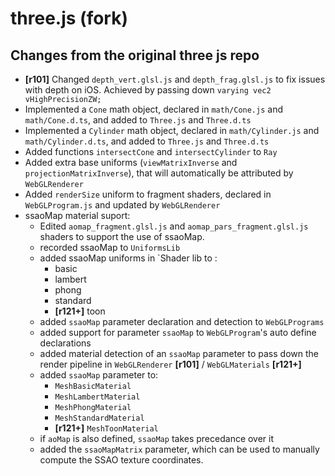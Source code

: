 three.js (fork)
========

## Changes from the original three js repo
- **[r101]** Changed `depth_vert.glsl.js` and `depth_frag.glsl.js` to fix issues 
with depth on iOS. Achieved by passing down `varying vec2 vHighPrecisionZW;`
- Implemented a `Cone` math object, declared in `math/Cone.js` and `math/Cone.d.ts`,
and added to `Three.js` and `Three.d.ts`
- Implemented a `Cylinder` math object, declared in `math/Cylinder.js` and 
`math/Cylinder.d.ts`, and added to `Three.js` and `Three.d.ts`
- Added functions `intersectCone` and `intersectCylinder` to `Ray`
- Added extra base uniforms (`viewMatrixInverse` and `projectionMatrixInverse`), that will automatically be attributed by 
`WebGLRenderer`
- Added `renderSize` uniform to fragment shaders, declared in `WebGLProgram.js`
and updated by `WebGLRenderer`
- ssaoMap material suport:
    - Edited `aomap_fragment.glsl.js` and `aomap_pars_fragment.glsl.js` shaders 
    to support the use of ssaoMap.
    - recorded ssaoMap to `UniformsLib`
    - added ssaoMap uniforms in `Shader lib to :
        - basic
        - lambert
        - phong
        - standard
        - **[r121+]** toon
    - added `ssaoMap` parameter declaration and detection to `WebGLPrograms`
    - added support for parameter `ssaoMap` to `WebGLProgram`'s auto define
    declarations
    - added material detection of an `ssaoMap` parameter to pass down the 
    render pipeline in `WebGLRenderer` **[r101]** / `WebGLMaterials` **[r121+]**
    - added `ssaoMap` parameter to:
        - `MeshBasicMaterial`
        - `MeshLambertMaterial`
        - `MeshPhongMaterial`
        - `MeshStandardMaterial`
        - **[r121+]** `MeshToonMaterial`
    - if `aoMap` is also defined, `ssaoMap` takes precedance over it 
    - added the `ssaoMapMatrix` parameter, which can be used to manually compute the SSAO 
      texture coordinates.
